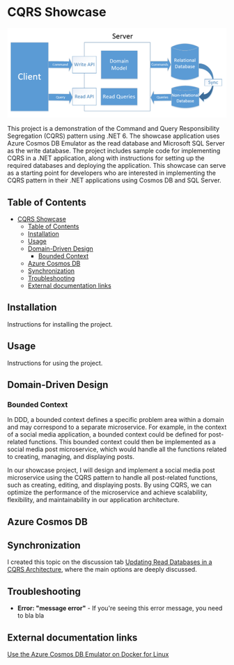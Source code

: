# CQRS Showcase

![CQRS Arquitecture image](images/cqrs_arquitecture_image.png)

This project is a demonstration of the Command and Query Responsibility Segregation (CQRS) pattern using .NET 6. The showcase application uses Azure Cosmos DB Emulator as the read database and Microsoft SQL Server as the write database. The project includes sample code for implementing CQRS in a .NET application, along with instructions for setting up the required databases and deploying the application. This showcase can serve as a starting point for developers who are interested in implementing the CQRS pattern in their .NET applications using Cosmos DB and SQL Server.

## Table of Contents

- [CQRS Showcase](#cqrs-showcase)
  - [Table of Contents](#table-of-contents)
  - [Installation](#installation)
  - [Usage](#usage)
  - [Domain-Driven Design](#domain-driven-design)
    - [Bounded Context](#bounded-context)
  - [Azure Cosmos DB](#azure-cosmos-db)
  - [Synchronization](#synchronization)
  - [Troubleshooting](#troubleshooting)
  - [External documentation links](#external-documentation-links)

## Installation

Instructions for installing the project.

## Usage

Instructions for using the project.

## Domain-Driven Design

### Bounded Context
In DDD, a bounded context defines a specific problem area within a domain and may correspond to a separate microservice. For example, in the context of a social media application, a bounded context could be defined for post-related functions. This bounded context could then be implemented as a social media post microservice, which would handle all the functions related to creating, managing, and displaying posts.

In our showcase project, I will design and implement a social media post microservice using the CQRS pattern to handle all post-related functions, such as creating, editing, and displaying posts. By using CQRS, we can optimize the performance of the microservice and achieve scalability, flexibility, and maintainability in our application architecture.

## Azure Cosmos DB

## Synchronization

I created this topic on the discussion tab [Updating Read Databases in a CQRS Architecture](https://github.com/reinaldogez/cqrs-showcase/discussions/1), where the main options are deeply discussed.

## Troubleshooting

- **Error: "message error"** - If you're seeing this error message, you need to bla bla

## External documentation links
[Use the Azure Cosmos DB Emulator on Docker for Linux](https://learn.microsoft.com/en-us/azure/cosmos-db/docker-emulator-linux)
